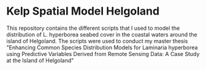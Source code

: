 # Kelp Spatial Model Helgoland

This repository contains the different scripts that I used to model the distribution of L. hyperborea seabed cover in the coastal waters around the island of Helgoland. 
The scripts were used to conduct my master thesis "Enhancing Common Species Distribution Models for Laminaria hyperborea using Predictive Variables Derived from Remote Sensing Data:
A Case Study at the Island of Helgoland"
